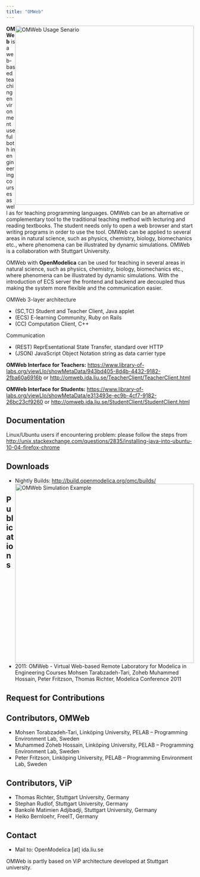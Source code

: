 ```yaml
---
title: "OMWeb"
---
```

<p><a title="OMWeb Usage Senario" href="images/M_images/ModelicaTools/OmWebUsageSenario.jpg" target="_blank"><img style="float: right; border: 0;" src="images/M_images/ModelicaTools/OmWebUsageSenario.jpg" alt="OMWeb Usage Senario" width="480" border="0" /></a><strong>OMWeb</strong> is a web-based teaching environment useful both in engineering courses as well as for teaching programming languages. OMWeb can be an alternative or complementary tool to the traditional teaching method with lecturing and reading textbooks. The student needs only to open a web browser and start writing programs in order to use the tool. OMWeb can be applied to several areas in natural science, such as physics, chemistry, biology, biomechanics etc., where phenomena can be illustrated by dynamic simulations. OMWeb is a collaboration with Stuttgart University.</p>
<p>OMWeb with <strong>OpenModelica</strong> can be used for teaching in several areas in natural science, such as physics, chemistry, biology, biomechanics etc., where phenomena can be illustrated by dynamic simulations. With the introduction of ECS server the frontend and backend are decoupled thus making the system more flexible and the communication easier.</p>
<p>OMWeb 3-layer architecture</p>
<ul>
<li>(SC,TC) Student and Teacher Client, Java applet</li>
<li>(ECS) E-learning Community, Ruby on Rails</li>
<li>(CC) Computation Client, C++</li>
</ul>
<p>Communication</p>
<ul>
<li>(REST) ReprEsentational State Transfer, standard over HTTP</li>
<li>(JSON) JavaScript Object Notation string as data carrier type</li>
</ul>
<p><strong>OMWeb Interface for Teachers:</strong> <a href="https://www.library-of-labs.org/viewLlo/showMetaData/943bd405-8d4b-4432-9182-2fba60a6916b">https://www.library-of-labs.org/viewLlo/showMetaData/943bd405-8d4b-4432-9182-2fba60a6916b</a>&nbsp;or <a title="OMWeb Teachers" href="http://omweb.ida.liu.se/TeacherClient/TeacherClient.html" target="_blank">http://omweb.ida.liu.se/TeacherClient/TeacherClient.html</a></p>
<p><strong>OMWeb Interface for Students:</strong> <a href="https://www.library-of-labs.org/viewLlo/showMetaData/e313493e-ec9b-4cf7-9182-26bc23cf9260">https://www.library-of-labs.org/viewLlo/showMetaData/e313493e-ec9b-4cf7-9182-26bc23cf9260</a>&nbsp;or <a title="OMWeb Students" href="http://omweb.ida.liu.se/StudentClient/StudentClient.html" target="_blank">http://omweb.ida.liu.se/StudentClient/StudentClient.html</a></p>
<h2>Documentation</h2>
<p>Linux/Ubuntu users if encountering problem: please follow the steps from <a href="http://unix.stackexchange.com/questions/2835/installing-java-into-ubuntu-10-04-firefox-chrome">http://unix.stackexchange.com/questions/2835/installing-java-into-ubuntu-10-04-firefox-chrome</a></p>
<h2>Downloads</h2>
<ul>
<li>Nightly Builds: <a title="Lastest Releases" href="http://build.openmodelica.org/omc/builds/windows/releases/" target="_blank">http://build.openmodelica.org/omc/builds/<br /></a><a title="OMWeb Example" href="images/M_images/ModelicaTools/OMWebSimulationExample.jpg" target="_blank"><img style="float: right;" src="images/M_images/ModelicaTools/OMWebSimulationExample.jpg" alt="OMWeb Simulation Example" width="480" border="0" /></a></li>
</ul>
<h2>Publications</h2>
<ul>
<li>2011: OMWeb - Virtual Web-based Remote Laboratory for Modelica in Engineering Courses Mohsen Tarabzadeh-Tari, Zoheb Muhammed Hossain, Peter Fritzson, Thomas Richter, Modelica Conference 2011</li>
</ul>
<h2>Request for Contributions</h2>
<h2>Contributors, OMWeb</h2>
<ul>
<li>Mohsen Torabzadeh-Tari, Linköping University, PELAB – Programming Environment Lab, Sweden</li>
<li>Muhammed Zoheb Hossain, Linköping University, PELAB – Programming Environment Lab, Sweden</li>
<li>Peter Fritzson, Linköping University, PELAB – Programming Environment Lab, Sweden</li>
</ul>
<h2>Contributors, ViP</h2>
<ul>
<li>Thomas Richter, Stuttgart University, Germany</li>
<li>Stephan Rudlof, Stuttgart University, Germany</li>
<li>Bankolé Matimien Adjibadji, Stuttgart University, Germany</li>
<li>Heiko Bernloehr, FreeIT, Germany</li>
</ul>
<h2>Contact</h2>
<ul>
<li>Mail to: OpenModelica [at] ida.liu.se</li>
</ul>
<p>OMWeb is partly based on ViP architecture developed at Stuttgart university.</p>